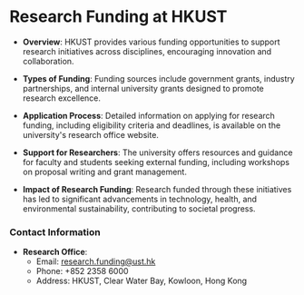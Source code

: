 # Research Funding at HKUST
- **Overview**: HKUST provides various funding opportunities to support research initiatives across disciplines, encouraging innovation and collaboration.

- **Types of Funding**: Funding sources include government grants, industry partnerships, and internal university grants designed to promote research excellence.

- **Application Process**: Detailed information on applying for research funding, including eligibility criteria and deadlines, is available on the university's research office website.

- **Support for Researchers**: The university offers resources and guidance for faculty and students seeking external funding, including workshops on proposal writing and grant management.

- **Impact of Research Funding**: Research funded through these initiatives has led to significant advancements in technology, health, and environmental sustainability, contributing to societal progress.

### Contact Information
- **Research Office**:
  - Email: research.funding@ust.hk
  - Phone: +852 2358 6000
  - Address: HKUST, Clear Water Bay, Kowloon, Hong Kong
